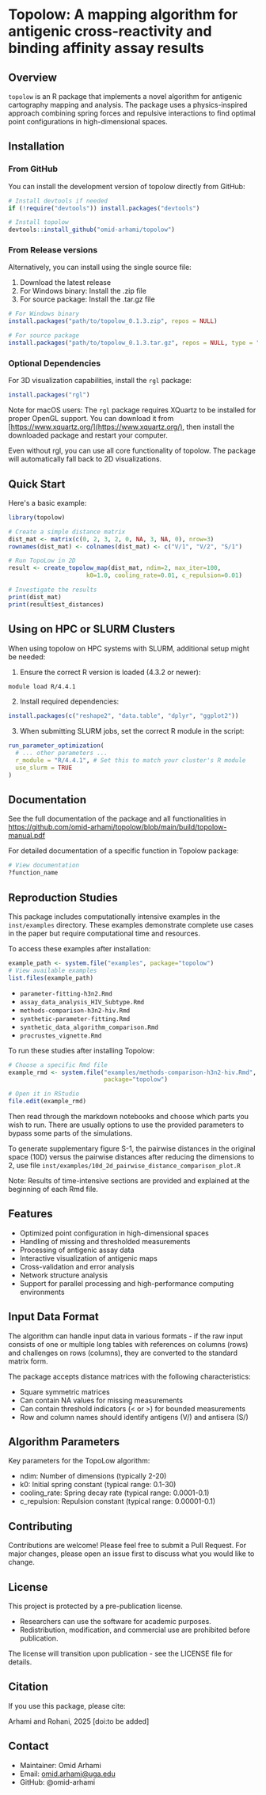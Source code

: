 # Topolow: A mapping algorithm for antigenic cross-reactivity and binding affinity assay results

## Overview

`topolow` is an R package that implements a novel algorithm for antigenic cartography mapping and analysis. The package uses a physics-inspired approach combining spring forces and repulsive interactions to find optimal point configurations in high-dimensional spaces.

## Installation

### From GitHub
You can install the development version of topolow directly from GitHub:

```r
# Install devtools if needed
if (!require("devtools")) install.packages("devtools")

# Install topolow
devtools::install_github("omid-arhami/topolow")
```

### From Release versions
Alternatively, you can install using the single source file:

1. Download the latest release
2. For Windows binary: Install the .zip file
3. For source package: Install the .tar.gz file

```r
# For Windows binary
install.packages("path/to/topolow_0.1.3.zip", repos = NULL)

# For source package
install.packages("path/to/topolow_0.1.3.tar.gz", repos = NULL, type = "source")
```

### Optional Dependencies

For 3D visualization capabilities, install the `rgl` package:

```r
install.packages("rgl")
```

Note for macOS users: The `rgl` package requires XQuartz to be installed for proper OpenGL support. You can download it from [https://www.xquartz.org/](https://www.xquartz.org/), then install the downloaded package and restart your computer.

Even without rgl, you can use all core functionality of topolow. The package will automatically fall back to 2D visualizations.


## Quick Start

Here's a basic example:

```r
library(topolow)

# Create a simple distance matrix
dist_mat <- matrix(c(0, 2, 3, 2, 0, NA, 3, NA, 0), nrow=3)
rownames(dist_mat) <- colnames(dist_mat) <- c("V/1", "V/2", "S/1")

# Run TopoLow in 2D
result <- create_topolow_map(dist_mat, ndim=2, max_iter=100, 
                      k0=1.0, cooling_rate=0.01, c_repulsion=0.01)

# Investigate the results
print(dist_mat)
print(result$est_distances)
```

## Using on HPC or SLURM Clusters

When using topolow on HPC systems with SLURM, additional setup might be needed:

1. Ensure the correct R version is loaded (4.3.2 or newer):
```bash
module load R/4.4.1
```

2. Install required dependencies:
```r
install.packages(c("reshape2", "data.table", "dplyr", "ggplot2"))
```

3. When submitting SLURM jobs, set the correct R module in the script:
```r
run_parameter_optimization(
  # ... other parameters ...
  r_module = "R/4.4.1", # Set this to match your cluster's R module
  use_slurm = TRUE
)
```

## Documentation

See the full documentation of the package and all functionalities in https://github.com/omid-arhami/topolow/blob/main/build/topolow-manual.pdf

For detailed documentation of a specific function in Topolow package:

```r
# View documentation
?function_name
```

## Reproduction Studies

This package includes computationally intensive examples in the `inst/examples` 
directory. These examples demonstrate complete use cases in the paper but require computational time and resources.

To access these examples after installation:
```r
example_path <- system.file("examples", package="topolow")
# View available examples
list.files(example_path)
```

- `parameter-fitting-h3n2.Rmd`
- `assay_data_analysis_HIV_Subtype.Rmd`
- `methods-comparison-h3n2-hiv.Rmd`
- `synthetic-parameter-fitting.Rmd`
- `synthetic_data_algorithm_comparison.Rmd`
- `procrustes_vignette.Rmd`

To run these studies after installing Topolow:

```r
# Choose a specific Rmd file
example_rmd <- system.file("examples/methods-comparison-h3n2-hiv.Rmd", 
                           package="topolow")

# Open it in RStudio
file.edit(example_rmd)
```

Then read through the markdown notebooks and choose which parts you wish to run. There are usually options to use the provided parameters to bypass some parts of the simulations.

To generate supplementary figure S-1, the pairwise distances in the original space (10D) versus the pairwise distances after reducing the dimensions to 2, use file `inst/examples/10d_2d_pairwise_distance_comparison_plot.R`

Note: Results of time-intensive sections are provided and explained at the beginning of each Rmd file. 

## Features

- Optimized point configuration in high-dimensional spaces
- Handling of missing and thresholded measurements
- Processing of antigenic assay data
- Interactive visualization of antigenic maps
- Cross-validation and error analysis
- Network structure analysis
- Support for parallel processing and high-performance computing environments

## Input Data Format

The algorithm can handle input data in various formats - if the raw input consists of one or multiple long tables with references on columns (rows) and challenges on rows (columns), they are converted to the standard matrix form.

The package accepts distance matrices with the following characteristics:

* Square symmetric matrices
* Can contain NA values for missing measurements
* Can contain threshold indicators (< or >) for bounded measurements
* Row and column names should identify antigens (V/) and antisera (S/)

## Algorithm Parameters

Key parameters for the TopoLow algorithm:

* ndim: Number of dimensions (typically 2-20)
* k0: Initial spring constant (typical range: 0.1-30)
* cooling_rate: Spring decay rate (typical range: 0.0001-0.1)
* c_repulsion: Repulsion constant (typical range: 0.00001-0.1)

## Contributing

Contributions are welcome! Please feel free to submit a Pull Request. For major changes, please open an issue first to discuss what you would like to change.

## License

This project is protected by a pre-publication license.

* Researchers can use the software for academic purposes.
* Redistribution, modification, and commercial use are prohibited before publication.

The license will transition upon publication - see the LICENSE file for details.

## Citation

If you use this package, please cite:

Arhami and Rohani, 2025 [doi:to be added]

## Contact

- Maintainer: Omid Arhami
- Email: omid.arhami@uga.edu
- GitHub: @omid-arhami
